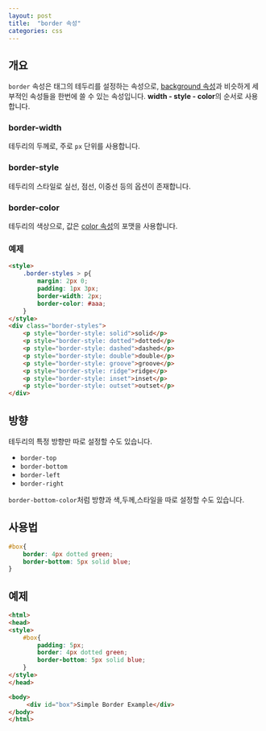 ```yaml
---
layout: post
title:  "border 속성"
categories: css
---
```


## 개요
`border` 속성은 태그의 테두리를 설정하는 속성으로, [background 속성](/css-course/background-속성)과 비슷하게 세부적인 속성들을 한번에 쓸 수 있는 속성입니다.
**width - style - color**의 순서로 사용합니다.

### border-width
테두리의 두께로, 주로 `px` 단위를 사용합니다.

### border-style
테두리의 스타일로 실선, 점선, 이중선 등의 옵션이 존재합니다.

### border-color
테두리의 색상으로, 값은 [color 속성](/css-course/color-속성)의 포맷을 사용합니다.


### 예제
```html
<style>
	.border-styles > p{
		margin: 2px 0;
		padding: 1px 3px;
		border-width: 2px;
		border-color: #aaa;
	}
</style>
<div class="border-styles">
	<p style="border-style: solid">solid</p>
	<p style="border-style: dotted">dotted</p>
	<p style="border-style: dashed">dashed</p>
	<p style="border-style: double">double</p>
	<p style="border-style: groove">groove</p>
	<p style="border-style: ridge">ridge</p>
	<p style="border-style: inset">inset</p>
	<p style="border-style: outset">outset</p>
</div>
```


## 방향
테두리의 특정 방향만 따로 설정할 수도 있습니다.

- `border-top`
- `border-bottom`
- `border-left`
- `border-right`

`border-bottom-color`처럼 방향과 색,두께,스타일을 따로 설정할 수도 있습니다.

## 사용법
```css
#box{
	border: 4px dotted green;
	border-bottom: 5px solid blue;
}
```


## 예제
```html
<html>
<head>
<style>
	#box{
		padding: 5px;
		border: 4px dotted green;
		border-bottom: 5px solid blue;
	}
</style>
</head>

<body>
	 <div id="box">Simple Border Example</div>
</body>
</html>
```

